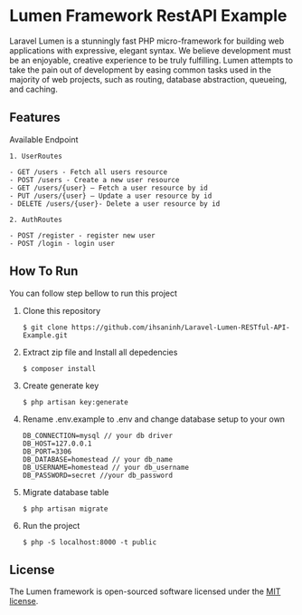 # Lumen Framework RestAPI Example

Laravel Lumen is a stunningly fast PHP micro-framework for building web applications with expressive, elegant syntax. We believe development must be an enjoyable, creative experience to be truly fulfilling. Lumen attempts to take the pain out of development by easing common tasks used in the majority of web projects, such as routing, database abstraction, queueing, and caching.

## Features

Available Endpoint

    1. UserRoutes
    
    - GET /users - Fetch all users resource
    - POST /users - Create a new user resource
    - GET /users/{user} — Fetch a user resource by id
    - PUT /users/{user} — Update a user resource by id
    - DELETE /users/{user}- Delete a user resource by id
    
    2. AuthRoutes
    
    - POST /register - register new user
    - POST /login - login user

## How To Run

You can follow step bellow to run this project

1. Clone this repository
   ```
   $ git clone https://github.com/ihsaninh/Laravel-Lumen-RESTful-API-Example.git
   ```
2. Extract zip file and Install all depedencies
   ```
   $ composer install
   ```
3. Create generate key
   ```
   $ php artisan key:generate
   ```
4. Rename .env.example to .env and change database setup to your own
   ```
   DB_CONNECTION=mysql // your db driver
   DB_HOST=127.0.0.1
   DB_PORT=3306
   DB_DATABASE=homestead // your db_name
   DB_USERNAME=homestead // your db_username
   DB_PASSWORD=secret //your db_password
   ```
5. Migrate database table 
   ```
   $ php artisan migrate
   ```
6. Run the project 
   ```
   $ php -S localhost:8000 -t public
   ```

## License

The Lumen framework is open-sourced software licensed under the [MIT license](https://opensource.org/licenses/MIT).
